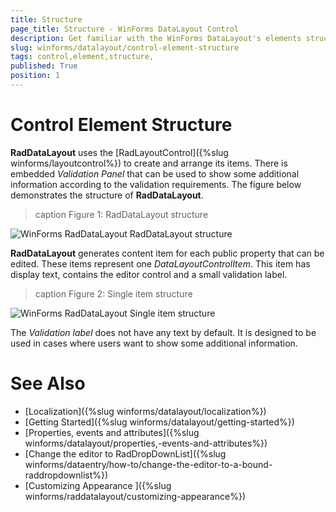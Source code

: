 ```yaml
---
title: Structure 
page_title: Structure - WinForms DataLayout Control
description: Get familiar with the WinForms DataLayout's elements structure.
slug: winforms/datalayout/control-element-structure
tags: control,element,structure,
published: True
position: 1
---
```


# Control Element Structure 

__RadDataLayout__ uses the [RadLayoutControl]({%slug winforms/layoutcontrol%}) to create and arrange its items. There is embedded *Validation Panel* that can be used to show some additional information according to the validation requirements. The figure below demonstrates the structure of __RadDataLayout__.

>caption Figure 1: RadDataLayout structure

![WinForms RadDataLayout RadDataLayout structure](images/datalayout-structure001.png)

__RadDataLayout__ generates content item for each public property that can be edited. These items represent one 
*DataLayoutControlItem*. This item has display text, contains the editor control and a small validation label.

>caption Figure 2: Single item structure

![WinForms RadDataLayout Single item structure](images/datalayout-structure002.png)

The *Validation label* does not have any text by default. It is designed to be used in cases where users want to show some additional information. 

# See Also

 * [Localization]({%slug winforms/datalayout/localization%})
 * [Getting Started]({%slug winforms/datalayout/getting-started%})
 * [Properties, events and attributes]({%slug winforms/datalayout/properties,-events-and-attributes%})
 * [Change the editor to RadDropDownList]({%slug  winforms/dataentry/how-to/change-the-editor-to-a-bound-raddropdownlist%})
 * [Customizing Appearance ]({%slug winforms/raddatalayout/customizing-appearance%})
